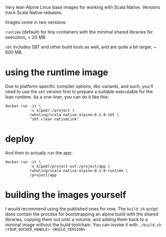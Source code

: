 Very lean Alpine Linux base images for working with Scala Native.  Versions track Scala Native releases.

Images come in two versions:

`runtime` (default) for tiny containers with the minimal shared libraries for execution, < 20 MB

`sbt` includes SBT and other build tools as well, and are quite a bit larger, ~ 600 MB.


# using the runtime image

Due to platform-specific compiler options, libc variants, and such, you'll need to use the `sbt` version first to prepare a suitable executable for the lean runtime.  As a one-liner, you can do it like this:

```
docker run -it \
           -v $(pwd):/project \
           rwhaling/scala-native-alpine:0.1.0-sbt \
           "sbt clean nativeLink"
```


# deploy

And then to actually run the app:

```
docker run -it \
           -v $(pwd)/project-out:/project/app \
           rwhaling/scala-native-alpine:0.1.0-runtime \
           /project/app
```

# building the images yourself
I would recommend using the published ones for now.  The `build.sh` script does contain the process for bootstrapping an alpine build with the shared libraries, copying them out onto a volume, and adding them back to a minimal image without the build toolchain.  You can invoke it with `./build.sh <YOUR_DOCKER_HANDLE> <BUILD_VERSION>`
